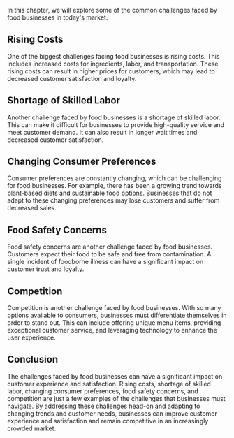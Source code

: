 
In this chapter, we will explore some of the common challenges faced by food businesses in today's market.

Rising Costs
------------

One of the biggest challenges facing food businesses is rising costs. This includes increased costs for ingredients, labor, and transportation. These rising costs can result in higher prices for customers, which may lead to decreased customer satisfaction and loyalty.

Shortage of Skilled Labor
-------------------------

Another challenge faced by food businesses is a shortage of skilled labor. This can make it difficult for businesses to provide high-quality service and meet customer demand. It can also result in longer wait times and decreased customer satisfaction.

Changing Consumer Preferences
-----------------------------

Consumer preferences are constantly changing, which can be challenging for food businesses. For example, there has been a growing trend towards plant-based diets and sustainable food options. Businesses that do not adapt to these changing preferences may lose customers and suffer from decreased sales.

Food Safety Concerns
--------------------

Food safety concerns are another challenge faced by food businesses. Customers expect their food to be safe and free from contamination. A single incident of foodborne illness can have a significant impact on customer trust and loyalty.

Competition
-----------

Competition is another challenge faced by food businesses. With so many options available to consumers, businesses must differentiate themselves in order to stand out. This can include offering unique menu items, providing exceptional customer service, and leveraging technology to enhance the user experience.

Conclusion
----------

The challenges faced by food businesses can have a significant impact on customer experience and satisfaction. Rising costs, shortage of skilled labor, changing consumer preferences, food safety concerns, and competition are just a few examples of the challenges that businesses must navigate. By addressing these challenges head-on and adapting to changing trends and customer needs, businesses can improve customer experience and satisfaction and remain competitive in an increasingly crowded market.
